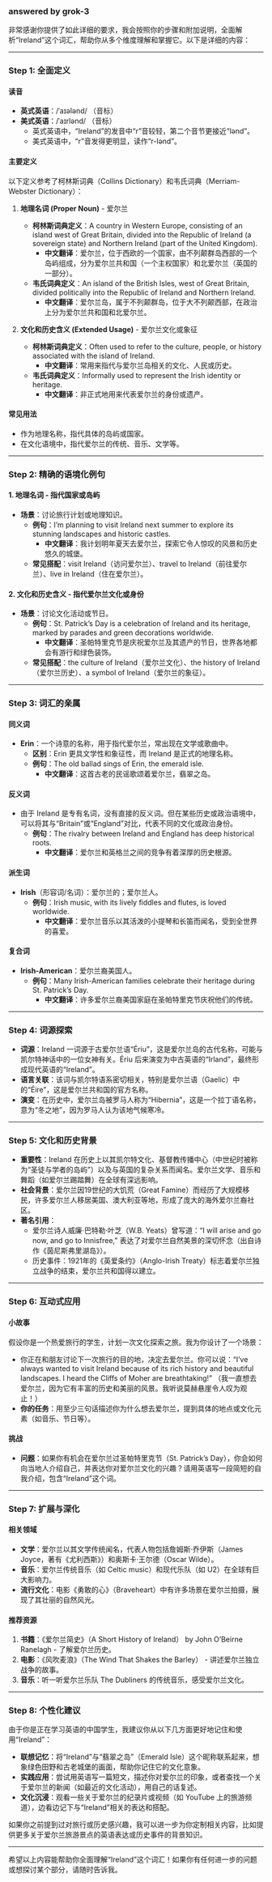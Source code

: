 ### answered by grok-3
非常感谢你提供了如此详细的要求，我会按照你的步骤和附加说明，全面解析“Ireland”这个词汇，帮助你从多个维度理解和掌握它。以下是详细的内容：

---

### Step 1: 全面定义

#### 读音
- **英式英语**：/ˈaɪələnd/ （音标）
- **美式英语**：/ˈaɪrlənd/ （音标）
  - 英式英语中，“Ireland”的发音中“r”音较轻，第二个音节更接近“lənd”。
  - 美式英语中，“r”音发得更明显，读作“r-lənd”。

#### 主要定义
以下定义参考了柯林斯词典（Collins Dictionary）和韦氏词典（Merriam-Webster Dictionary）：

1. **地理名词 (Proper Noun)** - 爱尔兰
   - **柯林斯词典定义**：A country in Western Europe, consisting of an island west of Great Britain, divided into the Republic of Ireland (a sovereign state) and Northern Ireland (part of the United Kingdom).
     - **中文翻译**：爱尔兰，位于西欧的一个国家，由不列颠群岛西部的一个岛屿组成，分为爱尔兰共和国（一个主权国家）和北爱尔兰（英国的一部分）。
   - **韦氏词典定义**：An island of the British Isles, west of Great Britain, divided politically into the Republic of Ireland and Northern Ireland.
     - **中文翻译**：爱尔兰岛，属于不列颠群岛，位于大不列颠西部，在政治上分为爱尔兰共和国和北爱尔兰。

2. **文化和历史含义 (Extended Usage)** - 爱尔兰文化或象征
   - **柯林斯词典定义**：Often used to refer to the culture, people, or history associated with the island of Ireland.
     - **中文翻译**：常用来指代与爱尔兰岛相关的文化、人民或历史。
   - **韦氏词典定义**：Informally used to represent the Irish identity or heritage.
     - **中文翻译**：非正式地用来代表爱尔兰的身份或遗产。

#### 常见用法
- 作为地理名称，指代具体的岛屿或国家。
- 在文化语境中，指代爱尔兰的传统、音乐、文学等。

---

### Step 2: 精确的语境化例句

#### 1. 地理名词 - 指代国家或岛屿
- **场景**：讨论旅行计划或地理知识。
  - **例句**：I’m planning to visit Ireland next summer to explore its stunning landscapes and historic castles.
    - **中文翻译**：我计划明年夏天去爱尔兰，探索它令人惊叹的风景和历史悠久的城堡。
  - **常见搭配**：visit Ireland（访问爱尔兰）、travel to Ireland（前往爱尔兰）、live in Ireland（住在爱尔兰）。

#### 2. 文化和历史含义 - 指代爱尔兰文化或身份
- **场景**：讨论文化活动或节日。
  - **例句**：St. Patrick’s Day is a celebration of Ireland and its heritage, marked by parades and green decorations worldwide.
    - **中文翻译**：圣帕特里克节是庆祝爱尔兰及其遗产的节日，世界各地都会有游行和绿色装饰。
  - **常见搭配**：the culture of Ireland（爱尔兰文化）、the history of Ireland（爱尔兰历史）、a symbol of Ireland（爱尔兰的象征）。

---

### Step 3: 词汇的亲属

#### 同义词
- **Erin**：一个诗意的名称，用于指代爱尔兰，常出现在文学或歌曲中。
  - **区别**：Erin 更具文学性和象征性，而 Ireland 是正式的地理名称。
  - **例句**：The old ballad sings of Erin, the emerald isle.
    - **中文翻译**：这首古老的民谣歌颂着爱尔兰，翡翠之岛。

#### 反义词
- 由于 Ireland 是专有名词，没有直接的反义词。但在某些历史或政治语境中，可以将其与“Britain”或“England”对比，代表不同的文化或政治身份。
  - **例句**：The rivalry between Ireland and England has deep historical roots.
    - **中文翻译**：爱尔兰和英格兰之间的竞争有着深厚的历史根源。

#### 派生词
- **Irish**（形容词/名词）：爱尔兰的；爱尔兰人。
  - **例句**：Irish music, with its lively fiddles and flutes, is loved worldwide.
    - **中文翻译**：爱尔兰音乐以其活泼的小提琴和长笛而闻名，受到全世界的喜爱。

#### 复合词
- **Irish-American**：爱尔兰裔美国人。
  - **例句**：Many Irish-American families celebrate their heritage during St. Patrick’s Day.
    - **中文翻译**：许多爱尔兰裔美国家庭在圣帕特里克节庆祝他们的传统。

---

### Step 4: 词源探索

- **词源**：Ireland 一词源于古爱尔兰语“Ériu”，这是爱尔兰岛的古代名称，可能与凯尔特神话中的一位女神有关。Ériu 后来演变为中古英语的“Irland”，最终形成现代英语的“Ireland”。
- **语言关联**：该词与凯尔特语系密切相关，特别是爱尔兰语（Gaelic）中的“Éire”，这是爱尔兰共和国的官方名称。
- **演变**：在历史中，爱尔兰岛被罗马人称为“Hibernia”，这是一个拉丁语名称，意为“冬之地”，因为罗马人认为该地气候寒冷。

---

### Step 5: 文化和历史背景

- **重要性**：Ireland 在历史上以其凯尔特文化、基督教传播中心（中世纪时被称为“圣徒与学者的岛屿”）以及与英国的复杂关系而闻名。爱尔兰文学、音乐和舞蹈（如爱尔兰踢踏舞）在全球有深远影响。
- **社会背景**：爱尔兰因19世纪的大饥荒（Great Famine）而经历了大规模移民，许多爱尔兰人移居美国、澳大利亚等地，形成了庞大的海外爱尔兰裔社区。
- **著名引用**：
  - 爱尔兰诗人威廉·巴特勒·叶芝（W.B. Yeats）曾写道：“I will arise and go now, and go to Innisfree,” 表达了对爱尔兰自然美景的深切怀念（出自诗作《茵尼斯弗里湖岛》）。
  - 历史事件：1921年的《英爱条约》（Anglo-Irish Treaty）标志着爱尔兰独立战争的结束，爱尔兰共和国得以建立。

---

### Step 6: 互动式应用

#### 小故事
假设你是一个热爱旅行的学生，计划一次文化探索之旅。我为你设计了一个场景：
- 你正在和朋友讨论下一次旅行的目的地，决定去爱尔兰。你可以说：“I’ve always wanted to visit Ireland because of its rich history and beautiful landscapes. I heard the Cliffs of Moher are breathtaking!” （我一直想去爱尔兰，因为它有丰富的历史和美丽的风景。我听说莫赫悬崖令人叹为观止！）
- **你的任务**：用至少三句话描述你为什么想去爱尔兰，提到具体的地点或文化元素（如音乐、节日等）。

#### 挑战
- **问题**：如果你有机会在爱尔兰过圣帕特里克节（St. Patrick’s Day），你会如何向当地人介绍自己，并表达你对爱尔兰文化的兴趣？请用英语写一段简短的自我介绍，包含“Ireland”这个词。

---

### Step 7: 扩展与深化

#### 相关领域
- **文学**：爱尔兰以其文学传统闻名，代表人物包括詹姆斯·乔伊斯（James Joyce，著有《尤利西斯》）和奥斯卡·王尔德（Oscar Wilde）。
- **音乐**：爱尔兰传统音乐（如 Celtic music）和现代乐队（如 U2）在全球有巨大影响力。
- **流行文化**：电影《勇敢的心》（Braveheart）中有许多场景在爱尔兰拍摄，展现了其壮丽的自然风光。

#### 推荐资源
1. **书籍**：《爱尔兰简史》（A Short History of Ireland） by John O’Beirne Ranelagh - 了解爱尔兰历史。
2. **电影**：《风吹麦浪》（The Wind That Shakes the Barley） - 讲述爱尔兰独立战争的故事。
3. **音乐**：听一听爱尔兰乐队 The Dubliners 的传统音乐，感受爱尔兰文化。

---

### Step 8: 个性化建议

由于你是正在学习英语的中国学生，我建议你从以下几方面更好地记住和使用“Ireland”：
- **联想记忆**：将“Ireland”与“翡翠之岛”（Emerald Isle）这个昵称联系起来，想象绿色田野和古老城堡的画面，帮助你记住它的文化意象。
- **实践应用**：尝试用英语写一篇短文，描述你对爱尔兰的印象，或者查找一个关于爱尔兰的新闻（如最近的文化活动），用自己的话复述。
- **文化沉浸**：观看一些关于爱尔兰的纪录片或视频（如 YouTube 上的旅游频道），边看边记下与“Ireland”相关的表达和搭配。

如果你之前提到过对旅行或历史感兴趣，我可以进一步为你定制相关内容，比如提供更多关于爱尔兰旅游景点的英语表达或历史事件的背景知识。

---

希望以上内容能帮助你全面理解“Ireland”这个词汇！如果你有任何进一步的问题或想探讨某个部分，请随时告诉我。